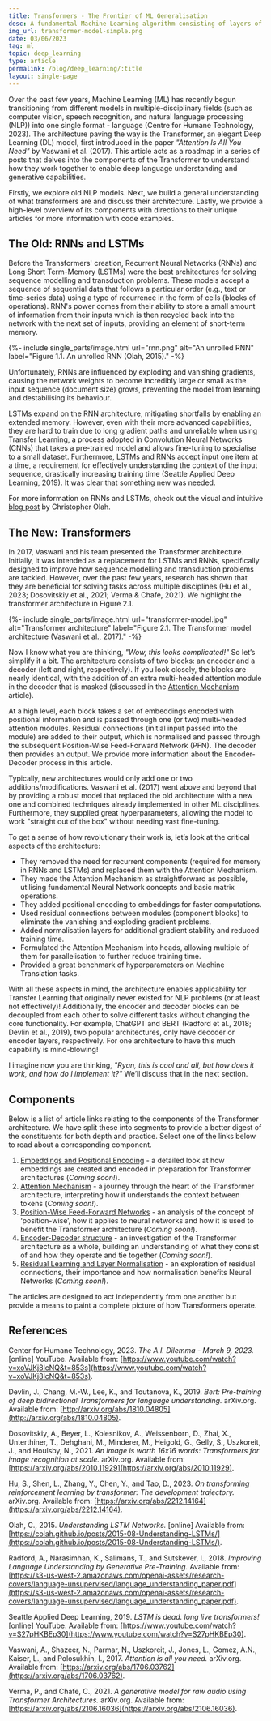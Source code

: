 ```yaml
---
title: Transformers - The Frontier of ML Generalisation
desc: A fundamental Machine Learning algorithm consisting of layers of interconnected nodes (neurons) used for solving classification and prediction problems.
img_url: transformer-model-simple.png
date: 03/06/2023
tag: ml
topic: deep_learning
type: article
permalink: /blog/deep_learning/:title
layout: single-page
---
```

Over the past few years, Machine Learning (ML) has recently begun transitioning from different models in multiple-disciplinary fields (such as computer vision, speech recognition, and natural language processing (NLP)) into one single format - language (Centre for Humane Technology, 2023). The architecture paving the way is the Transformer, an elegant Deep Learning (DL) model, first introduced in the paper _"Attention Is All You Need"_ by Vaswani et al. (2017). This article acts as a roadmap in a series of posts that delves into the components of the Transformer to understand how they work together to enable deep language understanding and generative capabilities.

Firstly, we explore old NLP models. Next, we build a general understanding of what transformers are and discuss their architecture. Lastly, we provide a high-level overview of its components with directions to their unique articles for more information with code examples.

## The Old: RNNs and LSTMs
Before the Transformers' creation, Recurrent Neural Networks (RNNs) and Long Short Term-Memory (LSTMs) were the best architectures for solving sequence modelling and transduction problems. These models accept a sequence of sequential data that follows a particular order (e.g., text or time-series data) using a type of recurrence in the form of cells (blocks of operations). RNN's power comes from their ability to store a small amount of information from their inputs which is then recycled back into the network with the next set of inputs, providing an element of short-term memory.

<html>{%- include single_parts/image.html url="rnn.png" alt="An unrolled RNN" label="Figure 1.1. An unrolled RNN (Olah, 2015)." -%}</html>

Unfortunately, RNNs are influenced by exploding and vanishing gradients, causing the network weights to become incredibly large or small as the input sequence (document size) grows, preventing the model from learning and destabilising its behaviour.

LSTMs expand on the RNN architecture, mitigating shortfalls by enabling an extended memory. However, even with their more advanced capabilities, they are hard to train due to long gradient paths and unreliable when using Transfer Learning, a process adopted in Convolution Neural Networks (CNNs) that takes a pre-trained model and allows fine-tuning to specialise to a small dataset. Furthermore, LSTMs and RNNs accept input one item at a time, a requirement for effectively understanding the context of the input sequence, drastically increasing training time (Seattle Applied Deep Learning, 2019). It was clear that something new was needed.

For more information on RNNs and LSTMs, check out the visual and intuitive [blog post](https://colah.github.io/posts/2015-08-Understanding-LSTMs/) by Christopher Olah.

## The New: Transformers
In 2017, Vaswani and his team presented the Transformer architecture. Initially, it was intended as a replacement for LSTMs and RNNs, specifically designed to improve how sequence modelling and transduction problems are tackled. However, over the past few years, research has shown that they are beneficial for solving tasks across multiple disciplines (Hu et al., 2023; Dosovitskiy et al., 2021; Verma & Chafe, 2021). We highlight the transformer architecture in Figure 2.1.

<html>{%- include single_parts/image.html url="transformer-model.jpg" alt="Transformer architecture" label="Figure 2.1. The Transformer model architecture (Vaswani et al., 2017)." -%}</html>

Now I know what you are thinking, _"Wow, this looks complicated!"_ So let’s simplify it a bit. The architecture consists of two blocks: an encoder and a decoder (left and right, respectively). If you look closely, the blocks are nearly identical, with the addition of an extra multi-headed attention module in the decoder that is masked (discussed in the <u>Attention Mechanism</u> article).

At a high level, each block takes a set of embeddings encoded with positional information and is passed through one (or two) multi-headed attention modules. Residual connections (initial input passed into the module) are added to their output, which is normalised and passed through the subsequent Position-Wise Feed-Forward Network (PFN). The decoder then provides an output. We provide more information about the Encoder-Decoder process in this article.

Typically, new architectures would only add one or two additions/modifications. Vaswani et al. (2017) went above and beyond that by providing a robust model that replaced the old architecture with a new one and combined techniques already implemented in other ML disciplines. Furthermore, they supplied great hyperparameters, allowing the model to work "straight out of the box" without needing vast fine-tuning.

To get a sense of how revolutionary their work is, let’s look at the critical aspects of the architecture:
- They removed the need for recurrent components (required for memory in RNNs and LSTMs) and replaced them with the Attention Mechanism.
- They made the Attention Mechanism as straightforward as possible, utilising fundamental Neural Network concepts and basic matrix operations.
- They added positional encoding to embeddings for faster computations.
- Used residual connections between modules (component blocks) to eliminate the vanishing and exploding gradient problems.
- Added normalisation layers for additional gradient stability and reduced training time.
- Formulated the Attention Mechanism into heads, allowing multiple of them for parallelisation to further reduce training time.
- Provided a great benchmark of hyperparameters on Machine Translation tasks.

With all these aspects in mind, the architecture enables applicability for Transfer Learning that originally never existed for NLP problems (or at least not effectively)! Additionally, the encoder and decoder blocks can be decoupled from each other to solve different tasks without changing the core functionality. For example, ChatGPT and BERT (Radford et al., 2018; Devlin et al., 2019), two popular architectures, only have decoder or encoder layers, respectively. For one architecture to have this much capability is mind-blowing!

I imagine now you are thinking, _"Ryan, this is cool and all, but how does it work, and how do I implement it?"_ We’ll discuss that in the next section.

## Components
Below is a list of article links relating to the components of the Transformer architecture. We have split these into segments to provide a better digest of the constituents for both depth and practice. Select one of the links below to read about a corresponding component.
1. <u>Embeddings and Positional Encoding</u> - a detailed look at how embeddings are created and encoded in preparation for Transformer architectures (_Coming soon!_).
2. <u>Attention Mechanism</u> - a journey through the heart of the Transformer architecture, interpreting how it understands the context between tokens (_Coming soon!_).
3. <u>Position-Wise Feed-Forward Networks</u> - an analysis of the concept of ‘position-wise’, how it applies to neural networks and how it is used to benefit the Transformer architecture (_Coming soon!_). 
4. <u>Encoder-Decoder structure</u> - an investigation of the Transformer architecture as a whole, building an understanding of what they consist of and how they operate and tie together (_Coming soon!_).
5. <u>Residual Learning and Layer Normalisation</u> - an exploration of residual connections, their importance and how normalisation benefits Neural Networks (_Coming soon!_).

The articles are designed to act independently from one another but provide a means to paint a complete picture of how Transformers operate.

## References
Center for Humane Technology, 2023. _The A.I. Dilemma - March 9, 2023._ [online] YouTube. Available from: [https://www.youtube.com/watch?v=xoVJKj8lcNQ&t=853s](https://www.youtube.com/watch?v=xoVJKj8lcNQ&t=853s).

Devlin, J., Chang, M.-W., Lee, K., and Toutanova, K., 2019. _Bert: Pre-training of deep bidirectional Transformers for language understanding._ arXiv.org. Available from: [http://arxiv.org/abs/1810.04805](http://arxiv.org/abs/1810.04805).

Dosovitskiy, A., Beyer, L., Kolesnikov, A., Weissenborn, D., Zhai, X., Unterthiner, T., Dehghani, M., Minderer, M., Heigold, G., Gelly, S., Uszkoreit, J., and Houlsby, N., 2021. _An image is worth 16x16 words: Transformers for image recognition at scale._ arXiv.org. Available from: [https://arxiv.org/abs/2010.11929](https://arxiv.org/abs/2010.11929).

Hu, S., Shen, L., Zhang, Y., Chen, Y., and Tao, D., 2023. _On transforming reinforcement learning by transformer: The development trajectory._ arXiv.org. Available from: [https://arxiv.org/abs/2212.14164](https://arxiv.org/abs/2212.14164).

Olah, C., 2015. _Understanding LSTM Networks._ [online] Available from: [https://colah.github.io/posts/2015-08-Understanding-LSTMs/](https://colah.github.io/posts/2015-08-Understanding-LSTMs/).

Radford, A., Narasimhan, K., Salimans, T., and Sutskever, I., 2018. _Improving Language Understanding by Generative Pre-Training._ Available from: [https://s3-us-west-2.amazonaws.com/openai-assets/research-covers/language-unsupervised/language_understanding_paper.pdf](https://s3-us-west-2.amazonaws.com/openai-assets/research-covers/language-unsupervised/language_understanding_paper.pdf).

Seattle Applied Deep Learning, 2019. _LSTM is dead. long live transformers!_ [online] YouTube. Available from: [https://www.youtube.com/watch?v=S27pHKBEp30](https://www.youtube.com/watch?v=S27pHKBEp30).

Vaswani, A., Shazeer, N., Parmar, N., Uszkoreit, J., Jones, L., Gomez, A.N., Kaiser, L., and Polosukhin, I., 2017. _Attention is all you need._ arXiv.org. Available from: [https://arxiv.org/abs/1706.03762](https://arxiv.org/abs/1706.03762).

Verma, P., and Chafe, C., 2021. _A generative model for raw audio using Transformer Architectures._ arXiv.org. Available from: [https://arxiv.org/abs/2106.16036](https://arxiv.org/abs/2106.16036).